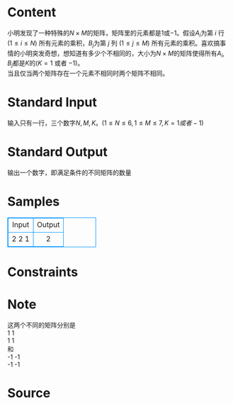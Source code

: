 
# Content

小明发现了一种特殊的$N\times M$的矩阵，矩阵里的元素都是$1$或$-1$。假设$A_i$为第 $i$ 行 $(1\leq i\leq N)$ 所有元素的乘积，$B_j$为第 $j$ 列 $(1\leq j\leq M)$ 所有元素的乘积。喜欢搞事情的小明突发奇想，想知道有多少个不相同的，大小为$N\times M$的矩阵使得所有$A_i ,B_j$都是$K$的($K=1$ 或者 $-1$)。  
当且仅当两个矩阵存在一个元素不相同时两个矩阵不相同。

# Standard Input

输入只有一行，三个数字$N,M,K$。($1\leq N\leq 6, 1\leq M\leq 7,K=1或者-1$)

# Standard Output

输出一个数字，即满足条件的不同矩阵的数量

# Samples

<style>
        table,table tr th, table tr td { border:1px solid #0094ff; }
        table { width: 200px; min-height: 25px; line-height: 25px; text-align: center; border-collapse: collapse;}   
    </style>
<table>
	<tr>
		<td>Input</td>
		<td>Output</td>
	</tr>
<tr><td>2 2 1
</td><td>2
</td></tr></table>


# Constraints



# Note

这两个不同的矩阵分别是   
1 1  
1 1  
和  
-1 -1  
-1 -1

# Source



